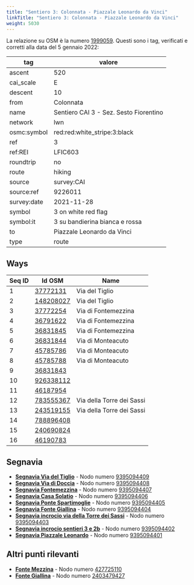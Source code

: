 ```yaml
---
title: "Sentiero 3: Colonnata - Piazzale Leonardo da Vinci"
linkTitle: "Sentiero 3: Colonnata - Piazzale Leonardo da Vinci"
weight: 5030
---
```


La relazione su OSM è la numero [1999059]. Questi sono i tag, verificati e corretti alla data del 5 gennaio 2022:

| tag         | valore                                    |
|-------------|-------------------------------------------|
| ascent      | 520                                       |
| cai_scale   | E                                         |
| descent     | 10                                        |
| from        | Colonnata                                 |
| name        | Sentiero CAI 3 - Sez. Sesto Fiorentino    |
| network     | lwn                                       |
| osmc:symbol | red:red:white_stripe:3:black              |
| ref         | 3                                         |
| ref:REI     | LFIC603                                   |
| roundtrip   | no                                        |
| route       | hiking                                    |
| source      | survey:CAI                                |
| source:ref  | 9226011                                   |
| survey:date | 2021-11-28                                |
| symbol      | 3 on white red flag                       |
| symbol:it   | 3 su bandierina bianca e rossa            |
| to          | Piazzale Leonardo da Vinci                |
| type        | route                                     |

## Ways

| Seq ID | Id OSM       | Name                      |
|--------|--------------|---------------------------|
|  1     |  [37772131]  | Via del Tiglio            |
|  2     |  [148208027] | Via del Tiglio            |
|  3     |  [37772254]  | Via di Fontemezzina       |
|  4     |  [36791622]  | Via di Fontemezzina       |
|  5     |  [36831845]  | Via di Fontemezzina       |
|  6     |  [36831844]  | Via di Monteacuto         |
|  7     |  [45785786]  | Via di Monteacuto         |
|  8     |  [45785788]  | Via di Monteacuto         |
|  9     |  [36831843]  |                           |
| 10     |  [926338112] |                           |
| 11     |  [46187954]  |                           |
| 12     |  [783555367] | Via della Torre dei Sassi |
| 13     |  [243519155] | Via della Torre dei Sassi |
| 14     |  [788896408] |                           |
| 15     |  [240690824] |                           |
| 16     |  [46190783]  |                           |

## Segnavia

- **[Segnavia Via del Tiglio]** - Nodo numero [9395094409]
- **[Segnavia Via di Doccia]** - Nodo numero [9395094408]
- **[Segnavia Fontemezzina]** - Nodo numero [9395094407]
- **[Segnavia Casa Solatio]** - Nodo numero [9395094406]
- **[Segnavia Ponte Spartimoglie]** - Nodo numero [9395094405]
- **[Segnavia Fonte Giallina]** - Nodo numero [9395094404]
- **[Segnavia incrocio via della Torre dei Sassi]** - Nodo numero [9395094403]
- **[Segnavia incrocio sentieri 3 e 2b]** - Nodo numero [9395094402]
- **[Segnavia Piazzale Leonardo]** - Nodo numero [9395094401]

## Altri punti rilevanti

- **[Fonte Mezzina]** - Nodo numero [427725110]
- **[Fonte Giallina]** - Nodo numero [2403479427]

[1999059]:https://www.openstreetmap.org/relation/1999059

[37772131]:https://www.openstreetmap.org/way/37772131
[148208027]:https://www.openstreetmap.org/way/148208027
[37772254]:https://www.openstreetmap.org/way/37772254
[36791622]:https://www.openstreetmap.org/way/36791622
[36831845]:https://www.openstreetmap.org/way/36831845
[36831844]:https://www.openstreetmap.org/way/36831844
[45785786]:https://www.openstreetmap.org/way/45785786
[45785788]:https://www.openstreetmap.org/way/45785788
[36831843]:https://www.openstreetmap.org/way/36831843
[926338112]:https://www.openstreetmap.org/way/926338112
[46187954]:https://www.openstreetmap.org/way/46187954
[783555367]:https://www.openstreetmap.org/way/783555367
[243519155]:https://www.openstreetmap.org/way/243519155
[788896408]:https://www.openstreetmap.org/way/788896408
[240690824]:https://www.openstreetmap.org/way/240690824
[46190783]:https://www.openstreetmap.org/way/46190783

[Segnavia Via del Tiglio]:https://commons.wikimedia.org/wiki/File:Segnavia_sentiero_3_-_Via_del_Tiglio_-_Monte_Morello.jpg
[Segnavia Via di Doccia]:https://commons.wikimedia.org/wiki/File:Segnavia_sentiero_3_-_Via_di_Doccia_-_Monte_Morello.jpg
[Segnavia Fontemezzina]:https://commons.wikimedia.org/wiki/File:Segnavia_sentiero_3_-_Fonte_Mezzina_-_Monte_Morello.jpg
[Segnavia Casa Solatio]:https://commons.wikimedia.org/wiki/File:Segnavia_sentiero_3_-_Casa_Solatio_-_Monte_Morello.jpg
[Segnavia Ponte Spartimoglie]:https://commons.wikimedia.org/wiki/File:Segnavia_sentieri_3_e_4_-_Ponte_Spartimoglie_-_Monte_Morello.jpg
[Segnavia Fonte Giallina]:https://commons.wikimedia.org/wiki/File:Segnavia_sentiero_3_-_Fonte_Giallina_-_Monte_Morello.jpg
[Segnavia incrocio via della Torre dei Sassi]:https://commons.wikimedia.org/wiki/File:Segnavia_sentiero_3_-_Incrocio_via_della_Torre_dei_Sassi_-_Monte_Morello.jpg
[Segnavia incrocio sentieri 3 e 2b]:https://commons.wikimedia.org/wiki/File:Segnavia_sentieri_3_e_2b_-_Monte_Morello.jpg
[Segnavia Piazzale Leonardo]:https://commons.wikimedia.org/wiki/File:Segnavia_sentiero_3_-_Piazzale_Leonardo_-_Monte_Morello.jpg

[Fonte Mezzina]:https://commons.wikimedia.org/wiki/File:Fonte_Mezzina_-_Sesto_Fiorentino.jpg
[Fonte Giallina]:https://commons.wikimedia.org/wiki/File:Fonte_Giallina_-_Monte_Morello.jpg

[9395094409]:https://www.openstreetmap.org/node/9395094409
[9395094408]:https://www.openstreetmap.org/node/9395094408
[9395094407]:https://www.openstreetmap.org/node/9395094407
[9395094406]:https://www.openstreetmap.org/node/9395094406
[9395094405]:https://www.openstreetmap.org/node/9395094405
[9395094404]:https://www.openstreetmap.org/node/9395094404
[9395094403]:https://www.openstreetmap.org/node/9395094403
[9395094402]:https://www.openstreetmap.org/node/9395094402
[9395094401]:https://www.openstreetmap.org/node/9395094401

[427725110]:https://www.openstreetmap.org/node/427725110
[2403479427]:https://www.openstreetmap.org/node/2403479427